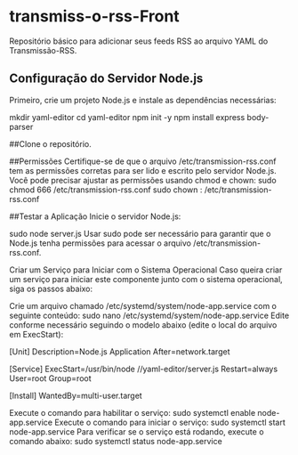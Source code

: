 # transmiss-o-rss-Front
Repositório básico para adicionar seus feeds RSS ao arquivo YAML do Transmissão-RSS.

## Configuração do Servidor Node.js
Primeiro, crie um projeto Node.js e instale as dependências necessárias:

mkdir yaml-editor
cd yaml-editor
npm init -y
npm install express body-parser

##Clone o repositório.

##Permissões
Certifique-se de que o arquivo /etc/transmission-rss.conf tem as permissões corretas para ser lido e escrito pelo servidor Node.js. 
Você pode precisar ajustar as permissões usando chmod e chown:
sudo chmod 666 /etc/transmission-rss.conf
sudo chown <seu-usuario>:<seu-grupo> /etc/transmission-rss.conf

##Testar a Aplicação
Inicie o servidor Node.js:

sudo node server.js
Usar sudo pode ser necessário para garantir que o Node.js tenha permissões para acessar o arquivo /etc/transmission-rss.conf.

Criar um Serviço para Iniciar com o Sistema Operacional
Caso queira criar um serviço para iniciar este componente junto com o sistema operacional, siga os passos abaixo:

Crie um arquivo chamado /etc/systemd/system/node-app.service com o seguinte conteúdo:
sudo nano /etc/systemd/system/node-app.service
Edite conforme necessário seguindo o modelo abaixo (edite o local do arquivo em ExecStart):

[Unit]
Description=Node.js Application
After=network.target

[Service]
ExecStart=/usr/bin/node /<local>/yaml-editor/server.js
Restart=always
User=root
Group=root

[Install]
WantedBy=multi-user.target

Execute o comando para habilitar o serviço:
sudo systemctl enable node-app.service
Execute o comando para iniciar o serviço:
sudo systemctl start node-app.service
Para verificar se o serviço está rodando, execute o comando abaixo:
sudo systemctl status node-app.service



